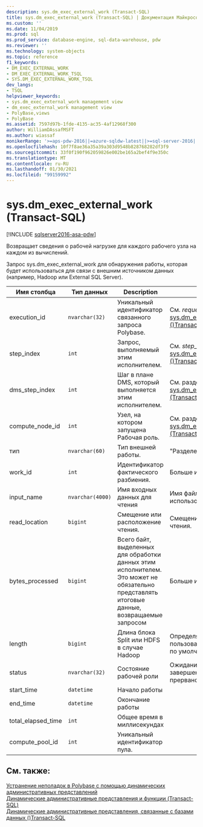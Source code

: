 ```yaml
---
description: sys.dm_exec_external_work (Transact-SQL)
title: sys.dm_exec_external_work (Transact-SQL) | Документация Майкрософт
ms.custom: ''
ms.date: 11/04/2019
ms.prod: sql
ms.prod_service: database-engine, sql-data-warehouse, pdw
ms.reviewer: ''
ms.technology: system-objects
ms.topic: reference
f1_keywords:
- DM_EXEC_EXTERNAL_WORK
- DM_EXEC_EXTERNAL_WORK_TSQL
- SYS.DM_EXEC_EXTERNAL_WORK_TSQL
dev_langs:
- TSQL
helpviewer_keywords:
- sys.dm_exec_external_work management view
- dm_exec_external_work management view
- PolyBase,views
- PolyBase
ms.assetid: 7597d97b-1fde-4135-ac35-4af12968f300
author: WilliamDAssafMSFT
ms.author: wiassaf
monikerRange: '>=aps-pdw-2016||=azure-sqldw-latest||>=sql-server-2016||>=sql-server-linux-2017||=azuresqldb-mi-current'
ms.openlocfilehash: 10f7f8ae36a35a39a303d9548b828768282df3f9
ms.sourcegitcommit: 33f0f190f962059826e002be165a2bef4f9e350c
ms.translationtype: MT
ms.contentlocale: ru-RU
ms.lasthandoff: 01/30/2021
ms.locfileid: "99159992"
---
```

# <a name="sysdm_exec_external_work-transact-sql"></a>sys.dm_exec_external_work (Transact-SQL)
[!INCLUDE [sqlserver2016-asa-pdw](../../includes/applies-to-version/sqlserver2016-asa-pdw.md)]

  Возвращает сведения о рабочей нагрузке для каждого рабочего узла на каждом из вычислений.  
  
 Запрос sys.dm_exec_external_work для обнаружения работы, которая будет использоваться для связи с внешним источником данных (например, Hadoop или External SQL Server).  
  
|Имя столбца|Тип данных|Description|Диапазон|  
|-----------------|---------------|-----------------|-----------|  
|execution_id|`nvarchar(32)`|Уникальный идентификатор связанного запроса Polybase.|См. *request_ID* в [sys.dm_exec_requests &#40;&#41;Transact-SQL](../../relational-databases/system-dynamic-management-views/sys-dm-exec-requests-transact-sql.md).|  
|step_index|`int`|Запрос, выполняемый этим исполнителем.|См. *step_index* в  [sys.dm_exec_requests &#40;&#41;Transact-SQL](../../relational-databases/system-dynamic-management-views/sys-dm-exec-requests-transact-sql.md).|  
|dms_step_index|`int`|Шаг в плане DMS, который выполняется этим исполнителем.|См. раздел [sys.dm_exec_dms_workers &#40;Transact-SQL&#41;](../../relational-databases/system-dynamic-management-views/sys-dm-exec-dms-workers-transact-sql.md).|  
|compute_node_id|`int`|Узел, на котором запущена Рабочая роль.|См. раздел [sys.dm_exec_compute_nodes &#40;Transact-SQL&#41;](../../relational-databases/system-dynamic-management-views/sys-dm-exec-compute-nodes-transact-sql.md).|  
|тип|`nvarchar(60)`|Тип внешней работы.|"Разделение файлов"|  
|work_id|`int`|Идентификатор фактического разбиения.|Больше или равно 0.|  
|input_name|`nvarchar(4000)`|Имя входных данных для чтения|Имя файла при использовании Hadoop.|  
|read_location|`bigint`|Смещение или расположение чтения.|Смещение файла для чтения.|  
|bytes_processed|`bigint`|Всего байт, выделенных для обработки данных этим исполнителем. Это может не обязательно представлять итоговые данные, возвращаемые запросом |Больше или равно 0.|  
|length|`bigint`|Длина блока Split или HDFS в случае Hadoop|Определяемый пользователем. Значение по умолчанию — 64M|  
|status|`nvarchar(32)`|Состояние рабочей роли|Ожидание, обработка, завершение, сбой, прервано|  
|start_time|`datetime`|Начало работы||  
|end_time|`datetime`|Окончание работы||  
|total_elapsed_time|`int`|Общее время в миллисекундах||
|compute_pool_id|`int`|Уникальный идентификатор пула.|

## <a name="see-also"></a>См. также:  
 [Устранение неполадок в Polybase с помощью динамических административных представлений](/previous-versions/sql/sql-server-2016/mt146389(v=sql.130))   
 [Динамические административные представления и функции (Transact-SQL)](~/relational-databases/system-dynamic-management-views/system-dynamic-management-views.md)   
 [Динамические административные представления, связанные с базами данных &#40;&#41;Transact-SQL ](../../relational-databases/system-dynamic-management-views/database-related-dynamic-management-views-transact-sql.md)  
  
